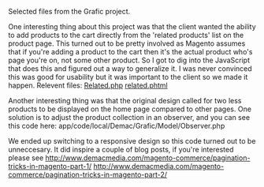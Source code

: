 Selected files from the Grafic project.

One interesting thing about this project was that the client wanted the ability to add products to the cart directly from the 'related products' list on the product page. This turned out to be pretty involved as Magento assumes that if you're adding a product to the cart then it's the actual product who's page you're on, not some other product. So I got to dig into the JavaScript that does this and figured out a way to generalize it. I was never convinced this was good for usability but it was important to the client so we made it happen.
Relevent files:
[Related.php](app/code/local/Demac/Grafic/Block/Catalog/Product/List/Related.php)
[related.phtml](app/design/frontend/enterprise/grafic/template/targetrule/catalog/product/list/related.phtml)

Another interesting thing was that the original design called for two less products to be displayed on the home page compared to other pages. One solution is to adjust the product collection in an observer, and you can see this code here: app/code/local/Demac/Grafic/Model/Observer.php

We ended up switching to a responsive design so this code turned out to be unneccesary. It did inspire a couple of blog posts, if you're interested please see
http://www.demacmedia.com/magento-commerce/pagination-tricks-in-magento-part-1/
http://www.demacmedia.com/magento-commerce/pagination-tricks-in-magento-part-2/
